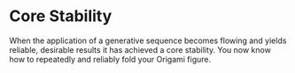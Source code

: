 # Core Stability

When the application of a generative sequence becomes flowing and yields reliable, desirable results it has achieved a core stability. You now know how to repeatedly and reliably fold your Origami figure.